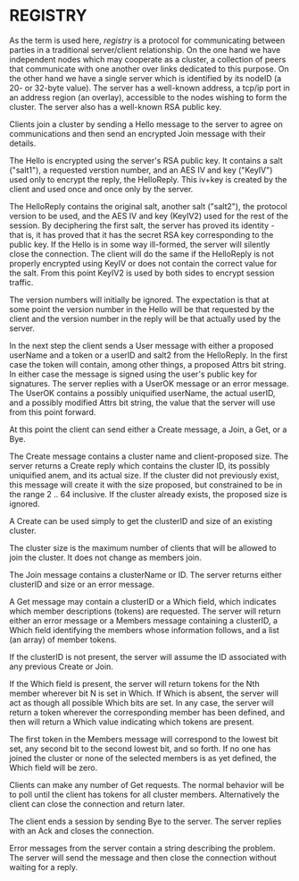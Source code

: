 REGISTRY
========

As the term is used here, *registry* is a protocol for communicating
between parties in a traditional server/client relationship.  On the
one hand we have independent nodes which may cooperate as a cluster,
a collection of peers that communicate with one another over links
dedicated to this purpose.  On the other hand we have a single server
which is identified by its nodeID (a 20- or 32-byte value).  The 
server has a well-known address, a tcp/ip port in an address region
(an overlay), accessible to the nodes wishing to form the cluster.  The
server also has a well-known RSA public key.

Clients join a cluster by sending a Hello message to the server to agree
on communications and then send an encrypted Join message with their 
details.  

The Hello is encrypted using the server's RSA public key.  It contains a 
salt ("salt1"), a requested verstion number, and an AES IV and key ("KeyIV") 
used only to encrypt the reply, the HelloReply.  This iv+key is created by 
the client and used once and once only by the server.

The HelloReply contains the original salt, another salt ("salt2"), the 
protocol version to be used, and the AES IV and key (KeyIV2) used for 
the rest of the session.   By deciphering the first salt, the server has 
proved its identity - that is, it has proved that it has the secret RSA 
key corresponding to the public key.  If the Hello is in some way ill-formed, 
the server will silently close the connection.  The client will do the same 
if the HelloReply is not properly encrypted using KeyIV or does not contain 
the correct value for the salt.  From this point KeyIV2 is used by both sides 
to encrypt session traffic.

The version numbers will initially be ignored.  The expectation is that
at some point the version number in the Hello will be that requested by
the client and the version number in the reply will be that actually used
by the server.

In the next step the client sends a User message with either a proposed
userName and a token or a userID and salt2 from the HelloReply.  In the
first case the token will contain, among other things, a proposed 
Attrs bit string.  In either case the message is signed using the 
user's public key for signatures.  The server replies with a UserOK
message or an error message.  The UserOK contains a possibly 
uniquified userName, the actual userID, and a possibly modified Attrs
bit string, the value that the server will use from this point forward.

At this point the client can send either a Create message, a Join, a 
Get, or a Bye.

The Create message contains a cluster name and client-proposed size.
The server returns a Create reply which contains the cluster ID, its
possibly uniquified anem, and its actual size.  If the cluster did 
not previously exist, this message will create it with the size proposed, 
but constrained to be in the range 2 .. 64 inclusive.  If the cluster 
already exists, the proposed size is ignored.

A Create can be used simply to get the clusterID and size of an existing 
cluster.

The cluster size is the maximum number of clients that will be allowed
to join the cluster.  It does not change as members join.

The Join message contains a clusterName or ID.  The server returns
either clusterID and size or an error message.

A Get message may contain a clusterID or a Which field, which indicates
which member descriptions (tokens) are requested.  The server will 
return either an error message or a Members message containing a 
clusterID, a Which field identifying the members whose information
follows, and a list (an array) of member tokens.

If the clusterID is not present, the server will assume the ID associated 
with any previous Create or Join.  

If the Which field is present, the server will return tokens for the Nth 
member wherever bit N is set in Which.  If Which is absent, the server 
will act as though all possible Which bits are set.  In any case, the 
server will return a token wherever the corresponding member has been 
defined, and then will return a Which value indicating which tokens are 
present.  

The first token in the Members message will correspond to the lowest bit 
set, any second bit to the second lowest bit, and so forth.  If no one 
has joined the cluster or none of the selected members is as yet defined, 
the Which field will be zero.

Clients can make any number of Get requests.  The normal behavior will 
be to poll until the client has tokens for all cluster members.
Alternatively the client can close the connection and return later.

The client ends a session by sending Bye to the server.  The server 
replies with an Ack and closes the connection.

Error messages from the server contain a string describing the problem.
The server will send the message and then close the connection without
waiting for a reply.
